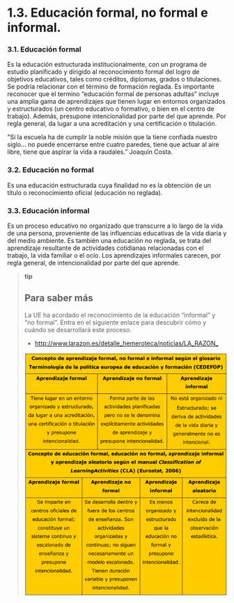 
# 1.3. Educación formal, no formal e informal.

### 3.1. Educación formal

Es la educación estructurada institucionalmente, con un programa de estudio planificado y dirigido al reconocimiento formal del logro de objetivos educativos, tales como créditos, diplomas, grados o titulaciones. Se podría relacionar con el término de formación reglada. Es importante reconocer que el termino “educación formal de personas adultas” incluye una amplia gama de aprendizajes que tienen lugar en entornos organizados y estructurados (un centro educativo o formativo, o bien en el centro de trabajo). Además, presupone intencionalidad por parte del que aprende. Por regla general, da lugar a una acreditación y una certificación o titulación.

"Si la escuela ha de cumplir la noble misión que la tiene confiada nuestro siglo... no puede encerrarse entre cuatro paredes, tiene que actuar al aire libre, tiene que aspirar la vida a raudales.” Joaquín Costa.

### 3.2. Educación no formal

Es una educación estructurada cuya finalidad no es la obtención de un título o reconocimiento oficial (educación no reglada).

### 3.3. Educación informal

Es un proceso educativo no organizado que transcurre a lo largo de la vida de una persona, proveniente de las influencias educativas de la vida diaria y del medio ambiente. Es también una educación no reglada, se trata del aprendizaje resultante de actividades cotidianas relacionadas con el trabajo, la vida familiar o el ocio. Los aprendizajes informales carecen, por regla general, de intencionalidad por parte del que aprende.

>**tip**
>## Para saber más
>
>La UE ha acordado el reconocimiento de la educación “informal” y “no formal”. Entra en el siguiente enlace para descubrir cómo y cuándo se desarrollará este proceso.
>
>- [http://www.larazon.es/detalle_hemeroteca/noticias/LA_RAZON_ ](http://www.larazon.es/detalle_hemeroteca/noticias/LA_RAZON_505194/9249-la-ue-acuerda-el-reconocimiento-de-la-educacion-informal-y-no-formal#.UYKcZXmf-a8)
>
>![](img/Selección_409.png)

 

